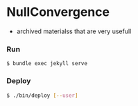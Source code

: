 # NullConvergence

- archived materialss that are very usefull


### Run

```
$ bundle exec jekyll serve
```
### Deploy

```bash
$ ./bin/deploy [--user]
```
